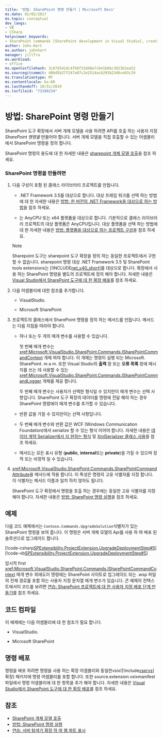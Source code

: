 ```yaml
---
title: '방법: SharePoint 명령 만들기 | Microsoft Docs'
ms.date: 02/02/2017
ms.topic: conceptual
dev_langs:
- VB
- CSharp
helpviewer_keywords:
- SharePoint commands [SharePoint development in Visual Studio], creating
author: John-Hart
ms.author: johnhart
manager: jillfra
ms.workload:
- office
ms.openlocfilehash: 3c07d541dc4f68f33d48e7cb41b6bc3923b2ea52
ms.sourcegitcommit: 40bd5b27f247a07c2e2514acb293b23d6ce03c29
ms.translationtype: MT
ms.contentlocale: ko-KR
ms.lasthandoff: 10/31/2019
ms.locfileid: "73189234"
---
```

# <a name="how-to-create-a-sharepoint-command"></a>방법: SharePoint 명령 만들기
  SharePoint 도구 확장에서 서버 개체 모델을 사용 하려면 API를 호출 하는 사용자 지정 *SharePoint 명령을* 만들어야 합니다. 서버 개체 모델을 직접 호출할 수 있는 어셈블리에서 SharePoint 명령을 정의 합니다.

 SharePoint 명령의 용도에 대 한 자세한 내용은 [sharepoint 개체 모델 호출](../sharepoint/calling-into-the-sharepoint-object-models.md)을 참조 하세요.

### <a name="to-create-a-sharepoint-command"></a>SharePoint 명령을 만들려면

1. 다음 구성이 포함 된 클래스 라이브러리 프로젝트를 만듭니다.

    - .NET Framework 3.5를 대상으로 합니다. 대상 프레임 워크를 선택 하는 방법에 대 한 자세한 내용은 [방법: 한 버전의 .NET Framework을 대상으로 하는 방법](../ide/visual-studio-multi-targeting-overview.md)을 참조 하세요.

    - 는 AnyCPU 또는 x64 플랫폼을 대상으로 합니다. 기본적으로 클래스 라이브러리 프로젝트의 대상 플랫폼은 AnyCPU입니다. 대상 플랫폼을 선택 하는 방법에 대 한 자세한 내용은 [방법: 플랫폼을 대상으로 하는 프로젝트 구성](../ide/how-to-configure-projects-to-target-platforms.md)을 참조 하세요.

    > [!NOTE]
    > Sharepoint 도구는 sharepoint 도구 확장을 정의 하는 동일한 프로젝트에서 구현할 수 없습니다. sharepoint 명령 대상 .NET Framework 3.5 및 SharePoint tools extensions는 [!INCLUDE[net_v40_short](../sharepoint/includes/net-v40-short-md.md)]를 대상으로 합니다. 확장에서 사용 하는 SharePoint 명령을 별도의 프로젝트에 정의 해야 합니다. 자세한 내용은 [Visual Studio에서 SharePoint 도구에 대 한 확장 배포](../sharepoint/deploying-extensions-for-the-sharepoint-tools-in-visual-studio.md)를 참조 하세요.

2. 다음 어셈블리에 대한 참조를 추가합니다.

    - VisualStudio.

    - Microsoft SharePoint

3. 프로젝트의 클래스에서 SharePoint 명령을 정의 하는 메서드를 만듭니다. 메서드는 다음 지침을 따라야 합니다.

    - 하나 또는 두 개의 매개 변수를 사용할 수 있습니다.

         첫 번째 매개 변수는 <xref:Microsoft.VisualStudio.SharePoint.Commands.ISharePointCommandContext> 개체 여야 합니다. 이 개체는 명령이 실행 되는 Microsoft. SharePoint. m a m. 또한 Visual Studio의 **출력** 창 또는 **오류 목록** 창에 메시지를 쓰는 데 사용할 수 있는 <xref:Microsoft.VisualStudio.SharePoint.Commands.ISharePointCommandLogger> 개체를 제공 합니다.

         두 번째 매개 변수는 사용자가 선택한 형식일 수 있지만이 매개 변수는 선택 사항입니다. SharePoint 도구 확장의 데이터를 명령에 전달 해야 하는 경우 SharePoint 명령에이 매개 변수를 추가할 수 있습니다.

    - 반환 값을 가질 수 있지만이는 선택 사항입니다.

    - 두 번째 매개 변수와 반환 값은 WCF (Windows Communication Foundation)에서 serialize 할 수 있는 형식 이어야 합니다. 자세한 내용은 [데이터 계약 Serializer에서 지 원하는 형식](/dotnet/framework/wcf/feature-details/types-supported-by-the-data-contract-serializer) 및 [XmlSerializer 클래스 사용](/dotnet/framework/wcf/feature-details/using-the-xmlserializer-class)을 참조 하세요.

    - 메서드는 모든 표시 유형 (**public**, **internal**또는 **private**)을 가질 수 있으며 정적 또는 비정적 일 수 있습니다.

4. <xref:Microsoft.VisualStudio.SharePoint.Commands.SharePointCommandAttribute>을 메서드에 적용 합니다. 이 특성은 명령의 고유 식별자를 지정 합니다. 이 식별자는 메서드 이름과 일치 하지 않아도 됩니다.

     SharePoint 도구 확장에서 명령을 호출 하는 경우에는 동일한 고유 식별자를 지정 해야 합니다. 자세한 내용은 [방법: SharePoint 명령 실행](../sharepoint/how-to-execute-a-sharepoint-command.md)을 참조 하세요.

## <a name="example"></a>예제
 다음 코드 예제에서는 `Contoso.Commands.UpgradeSolution`식별자가 있는 SharePoint 명령을 보여 줍니다. 이 명령은 서버 개체 모델의 Api를 사용 하 여 배포 된 솔루션으로 업그레이드 합니다.

 [!code-csharp[SPExtensibility.ProjectExtension.UpgradeDeploymentStep#5](../sharepoint/codesnippet/CSharp/UpgradeDeploymentStep/SharePointCommands/Commands.cs#5)]
 [!code-vb[SPExtensibility.ProjectExtension.UpgradeDeploymentStep#5](../sharepoint/codesnippet/VisualBasic/upgradedeploymentstep/sharepointcommands/commands.vb#5)]

 암시적 first <xref:Microsoft.VisualStudio.SharePoint.Commands.ISharePointCommandContext> 매개 변수 외에도이 명령에는 SharePoint 사이트로 업그레이드 되는 .wsp 파일의 전체 경로를 포함 하는 사용자 지정 문자열 매개 변수가 있습니다. 큰 예제의 컨텍스트에서이 코드를 보려면 [연습: SharePoint 프로젝트에 대 한 사용자 지정 배포 단계 만들기](../sharepoint/walkthrough-creating-a-custom-deployment-step-for-sharepoint-projects.md)를 참조 하세요.

## <a name="compiling-the-code"></a>코드 컴파일
 이 예제에는 다음 어셈블리에 대 한 참조가 필요 합니다.

- VisualStudio.

- Microsoft SharePoint

## <a name="deploying-the-command"></a>명령 배포
 명령을 배포 하려면 명령을 사용 하는 확장 어셈블리와 동일한*vsix*([!include[vsprvs](../sharepoint/includes/vsprvs-md.md)] 확장) 패키지에 명령 어셈블리를 포함 합니다. 또한 source.extension.vsixmanifest 파일에서 명령 어셈블리에 대 한 항목을 추가 해야 합니다. 자세한 내용은 [Visual Studio에서 SharePoint 도구에 대 한 확장 배포](../sharepoint/deploying-extensions-for-the-sharepoint-tools-in-visual-studio.md)를 참조 하세요.

## <a name="see-also"></a>참조
- [SharePoint 개체 모델 호출](../sharepoint/calling-into-the-sharepoint-object-models.md)
- [방법: SharePoint 명령 실행](../sharepoint/how-to-execute-a-sharepoint-command.md)
- [연습: 서버 탐색기 확장 하 여 웹 파트 표시](../sharepoint/walkthrough-extending-server-explorer-to-display-web-parts.md)
